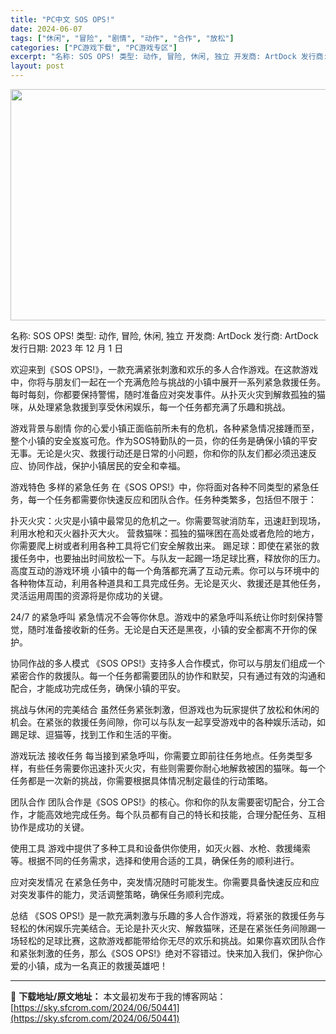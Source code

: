 ```yaml
---
title: "PC中文 SOS OPS!"
date: 2024-06-07
tags: ["休闲", "冒险", "剧情", "动作", "合作", "放松"]
categories: ["PC游戏下载", "PC游戏专区"]
excerpt: "名称: SOS OPS! 类型: 动作, 冒险, 休闲, 独立 开发商: ArtDock 发行商: ArtDock 发行日期: 2023 年 12 月 1 日 欢迎来到《SOS OPS!》，一款充满紧张刺激和欢乐的多人合作游戏。在这款游戏中，你将与朋友们一起在一个充满危险与挑战的小镇中展开一系列紧急&hellip;"
layout: post
---
```


<img class="aligncenter size-full wp-image-50442" src="https://sky.sfcrom.com/wp-content/uploads/2024/06/2024060623404288.webp" alt="" width="660" height="370" />

名称: SOS OPS!
类型: 动作, 冒险, 休闲, 独立
开发商: ArtDock
发行商: ArtDock
发行日期: 2023 年 12 月 1 日

欢迎来到《SOS OPS!》，一款充满紧张刺激和欢乐的多人合作游戏。在这款游戏中，你将与朋友们一起在一个充满危险与挑战的小镇中展开一系列紧急救援任务。每时每刻，你都要保持警惕，随时准备应对突发事件。从扑灭火灾到解救孤独的猫咪，从处理紧急救援到享受休闲娱乐，每一个任务都充满了乐趣和挑战。

游戏背景与剧情
你的心爱小镇正面临前所未有的危机，各种紧急情况接踵而至，整个小镇的安全岌岌可危。作为SOS特勤队的一员，你的任务是确保小镇的平安无事。无论是火灾、救援行动还是日常的小问题，你和你的队友们都必须迅速反应、协同作战，保护小镇居民的安全和幸福。

游戏特色
多样的紧急任务
在《SOS OPS!》中，你将面对各种不同类型的紧急任务，每一个任务都需要你快速反应和团队合作。任务种类繁多，包括但不限于：

扑灭火灾：火灾是小镇中最常见的危机之一。你需要驾驶消防车，迅速赶到现场，利用水枪和灭火器扑灭大火。
营救猫咪：孤独的猫咪困在高处或者危险的地方，你需要爬上树或者利用各种工具将它们安全解救出来。
踢足球：即使在紧张的救援任务中，也要抽出时间放松一下。与队友一起踢一场足球比赛，释放你的压力。
高度互动的游戏环境
小镇中的每一个角落都充满了互动元素。你可以与环境中的各种物体互动，利用各种道具和工具完成任务。无论是灭火、救援还是其他任务，灵活运用周围的资源将是你成功的关键。

24/7 的紧急呼叫
紧急情况不会等你休息。游戏中的紧急呼叫系统让你时刻保持警觉，随时准备接收新的任务。无论是白天还是黑夜，小镇的安全都离不开你的保护。

协同作战的多人模式
《SOS OPS!》支持多人合作模式，你可以与朋友们组成一个紧密合作的救援队。每一个任务都需要团队的协作和默契，只有通过有效的沟通和配合，才能成功完成任务，确保小镇的平安。

挑战与休闲的完美结合
虽然任务紧张刺激，但游戏也为玩家提供了放松和休闲的机会。在紧张的救援任务间隙，你可以与队友一起享受游戏中的各种娱乐活动，如踢足球、逗猫等，找到工作和生活的平衡。

游戏玩法
接收任务
每当接到紧急呼叫，你需要立即前往任务地点。任务类型多样，有些任务需要你迅速扑灭火灾，有些则需要你耐心地解救被困的猫咪。每一个任务都是一次新的挑战，你需要根据具体情况制定最佳的行动策略。

团队合作
团队合作是《SOS OPS!》的核心。你和你的队友需要密切配合，分工合作，才能高效地完成任务。每个队员都有自己的特长和技能，合理分配任务、互相协作是成功的关键。

使用工具
游戏中提供了多种工具和设备供你使用，如灭火器、水枪、救援绳索等。根据不同的任务需求，选择和使用合适的工具，确保任务的顺利进行。

应对突发情况
在紧急任务中，突发情况随时可能发生。你需要具备快速反应和应对突发事件的能力，灵活调整策略，确保任务顺利完成。

总结
《SOS OPS!》是一款充满刺激与乐趣的多人合作游戏，将紧张的救援任务与轻松的休闲娱乐完美结合。无论是扑灭火灾、解救猫咪，还是在紧张任务间隙踢一场轻松的足球比赛，这款游戏都能带给你无尽的欢乐和挑战。如果你喜欢团队合作和紧张刺激的任务，那么《SOS OPS!》绝对不容错过。快来加入我们，保护你心爱的小镇，成为一名真正的救援英雄吧！

---
📖 **下载地址/原文地址：** 本文最初发布于我的博客网站：[https://sky.sfcrom.com/2024/06/50441](https://sky.sfcrom.com/2024/06/50441)
